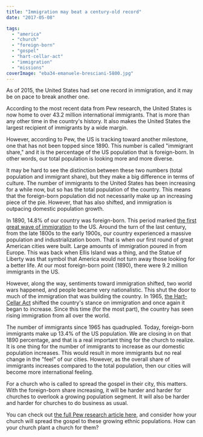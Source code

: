 ```yaml
---
title: "Immigration may beat a century-old record"
date: "2017-05-08"

tags: 
  - "america"
  - "church"
  - "foreign-born"
  - "gospel"
  - "hart-cellar-act"
  - "immigration"
  - "missions"
coverImage: "eba34-emanuele-bresciani-5800.jpg"
---
```


As of 2015, the United States had set one record in immigration, and it may be on pace to break another one.

According to the most recent data from Pew research, the United States is now home to over 43.2 million international immigrants. That is more than any other time in the country's history. It also makes the United States the largest recipient of immigrants by a wide margin.

However, according to Pew, the US is tracking toward another milestone, one that has not been topped since 1890. This number is called "immigrant share," and it is the percentage of the US population that is foreign-born. In other words, our total population is looking more and more diverse.

It may be hard to see the distinction between these two numbers (total population and immigrant share), but they make a big difference in terms of culture. The number of immigrants to the United States has been increasing for a while now, but so has the total population of the country. This means that the foreign-born population did not necessarily make up an increasing piece of the pie. However, that has also shifted, and immigration is outpacing domestic population growth.

In 1890, 14.8% of our country was foreign-born. This period marked [the first great wave of immigration](http://blog.keelancook.com/2016/05/in-the-news-interactive-map-of-every-immigrant-since-1820.html) to the US. Around the turn of the last century, from the late 1800s to the early 1900s, our country experienced a massive population and industrialization boom. That is when our first round of great American cities were built. Large amounts of immigration poured in from Europe. This was back when Ellis Island was a thing, and the Statue of Liberty was that symbol that America would not turn away those looking for a better life. At our most foreign-born point (1890), there were 9.2 million immigrants in the US.

However, along the way, sentiments toward immigration shifted, two world wars happened, and people became very nationalistic. This shut the door to much of the immigration that was building the country. In 1965, [the Hart-Cellar Act](http://blog.keelancook.com/2015/10/in-the-news-what-happened-to-cause-immigration-to-explode.html) shifted the country's stance on immigration and once again it began to increase. Since this time (for the most part), the country has seen rising immigration from all over the world.

The number of immigrants since 1965 has quadrupled. Today, foreign-born immigrants make up 13.4% of the US population. We are closing in on that 1890 percentage, and that is a real important thing for the church to realize. It is one thing for the number of immigrants to increase as our domestic population increases. This would result in more immigrants but no real change in the "feel" of our cities. However, as the overall share of immigrants increases compared to the total population, then our cities will become more international feeling.

For a church who is called to spread the gospel in their city, this matters. With the foreign-born share increasing, it will be harder and harder for churches to overlook a growing population segment. It will also be harder and harder for churches to do business as usual.

You can check out [the full Pew research article here](http://www.pewresearch.org/fact-tank/2017/05/03/key-findings-about-u-s-immigrants/?utm_content=buffer95f89&utm_medium=social&utm_source=twitter.com&utm_campaign=buffer), and consider how your church will spread the gospel to these growing ethnic populations. How can your church plant a church for them?
